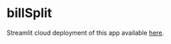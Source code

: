 # billSplit

Streamlit cloud deployment of this app available [here](https://billsplit.streamlit.app/).